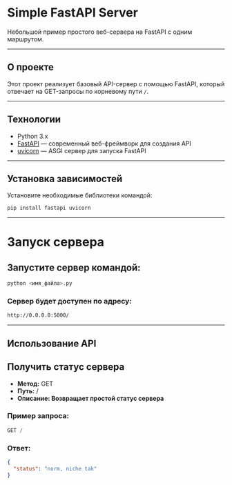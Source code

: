 # Simple FastAPI Server

Небольшой пример простого веб-сервера на FastAPI с одним маршрутом.

---

## О проекте

Этот проект реализует базовый API-сервер с помощью FastAPI, который отвечает на GET-запросы по корневому пути `/`.

---

## Технологии

- Python 3.x  
- [FastAPI](https://fastapi.tiangolo.com/) — современный веб-фреймворк для создания API  
- [uvicorn](https://www.uvicorn.org/) — ASGI сервер для запуска FastAPI

---

## Установка зависимостей

Установите необходимые библиотеки командой:

```bash
pip install fastapi uvicorn
```
---
# Запуск сервера

## Запустите сервер командой:

```bash
python <имя_файла>.py
```

### Сервер будет доступен по адресу:
```bash
http://0.0.0.0:5000/
```
---
## Использование API

## Получить статус сервера

- **Метод:** GET
-    **Путь:** /
-    **Описание: Возвращает простой статус сервера**

### Пример запроса:
```sql
GET /
```
### Ответ:
```json
{
  "status": "norm, niche tak"
}
```
